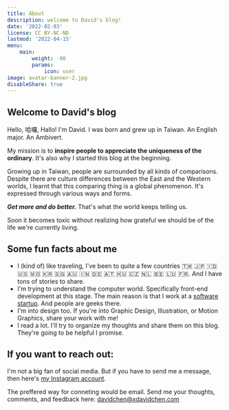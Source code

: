 ```yaml
---
title: About
description: welcome to David's blog!
date: '2022-02-03'
license: CC BY-NC-ND
lastmod: '2022-04-15'
menu:
    main: 
        weight: -90
        params:
            icon: user
image: avatar-banner-2.jpg
disableShare: true
---
```


## Welcome to David's blog

Hello, 哈囉, Hallo! I'm David. I was born and grew up in Taiwan. An English major. An Ambivert.

My mission is to **inspire people to appreciate the uniqueness of the ordinary**. It's also why I started this blog at the beginning.

Growing up in Taiwan, people are surrounded by all kinds of comparisons. Despite there are culture differences between the East and the Western worlds, I learnt that this comparing thing is a global phenomenon. It's expressed through various ways and forms.

***Get more and do better.*** That's what the world keeps telling us.

Soon it becomes toxic without realizing how grateful we should be of the life we're currently living.

## Some fun facts about me
- I (kind of) like traveling, I've been to quite a few countries 🇹🇼 🇯🇵 🇮🇩 🇺🇸 🇲🇴 🇰🇷 🇸🇬 🇦🇺 🇮🇳 🇩🇪 🇦🇹 🇭🇺 🇨🇿 🇳🇱 🇧🇪 🇱🇺 🇫🇷. And I have tons of stories to share.
- I'm trying to understand the computer world. Specifically front-end development at this stage. The main reason is that I work at a [software startup](https://giftpack.ai/). And people are geeks there.
- I'm into design too. If you're into Graphic Design, Illustration, or Motion Graphics, share your work with me!
- I read a lot. I'll try to organize my thoughts and share them on this blog. They're going to be helpful I promise.

## If you want to reach out:

I'm not a big fan of social media. But if you have to send me a message, then here's [my Instagram account](https://www.instagram.com/x_david_chen/). 

The preffered way for conneting would be email. Send me your thoughts, comments, and feedback here: [davidchen@xdavidchen.com](mailto:davidchen@xdavidchen.com)